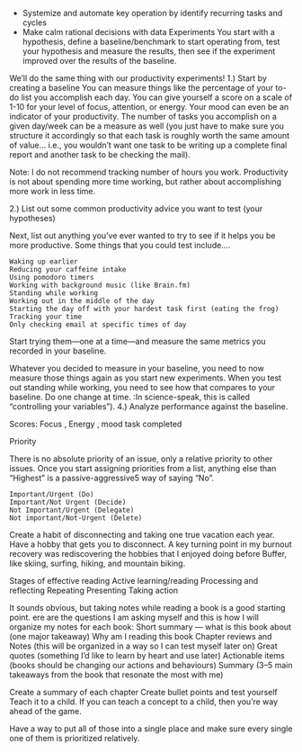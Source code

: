 * Systemize and automate key operation by identify recurring tasks and cycles
* Make calm rational decisions with data
  Experiments
  You start with a hypothesis, define a baseline/benchmark to start operating from, test your hypothesis and measure the results, then see if the experiment improved over the results of the baseline.

We’ll do the same thing with our productivity experiments!
1.) Start by creating a baseline You can measure things like the percentage of your to-do list you accomplish each day. You can give yourself a score on a scale of 1-10 for your level of focus, attention, or energy. Your mood can even be an indicator of your productivity. The number of tasks you accomplish on a given day/week can be a measure as well (you just have to make sure you structure it accordingly so that each task is roughly worth the same amount of value… i.e., you wouldn’t want one task to be writing up a complete final report and another task to be checking the mail).

Note: I do not recommend tracking number of hours you work. Productivity is not about spending more time working, but rather about accomplishing more work in less time.

2.) List out some common productivity advice you want to test (your hypotheses)

Next, list out anything you’ve ever wanted to try to see if it helps you be more productive. Some things that you could test include….

    Waking up earlier
    Reducing your caffeine intake
    Using pomodoro timers
    Working with background music (like Brain.fm)
    Standing while working
    Working out in the middle of the day
    Starting the day off with your hardest task first (eating the frog)
    Tracking your time
    Only checking email at specific times of day

Start trying them—one at a time—and measure the same metrics you recorded in your baseline.

Whatever you decided to measure in your baseline, you need to now measure those things again as you start new experiments. When you test out standing while working, you need to see how that compares to your baseline. Do one change at time. :In science-speak, this is called “controlling your variables”).
4.) Analyze performance against the baseline.

Scores: Focus , Energy , mood task completed

Priority

There is no absolute priority of an issue, only a relative priority to other issues. Once you start assigning priorities from a list, anything else than “Highest” is a passive-aggressive5 way of saying “No”.



    Important/Urgent (Do)
    Important/Not Urgent (Decide) 
    Not Important/Urgent (Delegate)
    Not important/Not-Urgent (Delete)


Create a habit of disconnecting and taking one true vacation each year.
Have a hobby that gets you to disconnect. A key turning point in my burnout recovery was rediscovering the hobbies that I enjoyed doing before Buffer, like skiing, surfing, hiking, and mountain biking.

Stages of effective reading
Active learning/reading
Processing and reflecting
Repeating
Presenting
Taking action

It sounds obvious, but taking notes while reading a book is a good starting point.
ere are the questions I am asking myself and this is how I will organize my notes for each book:
Short summary — what is this book about (one major takeaway)
Why am I reading this book
Chapter reviews and Notes (this will be organized in a way so I can test myself later on)
Great quotes (something I’d like to learn by heart and use later)
Actionable items (books should be changing our actions and behaviours)
Summary (3–5 main takeaways from the book that resonate the most with me)

Create a summary of each chapter
Create bullet points and test yourself
Teach it to a child. If you can teach a concept to a child, then you’re way ahead of the game.

Have a way to put all of those into a single place and make sure every single one of them is prioritized relatively.

